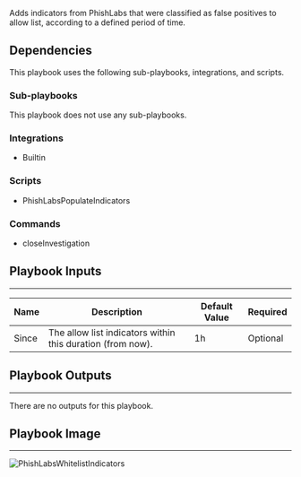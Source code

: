 Adds indicators from PhishLabs that were classified as false positives to allow list, according to a defined period of time.

## Dependencies
This playbook uses the following sub-playbooks, integrations, and scripts.

### Sub-playbooks
This playbook does not use any sub-playbooks.

### Integrations
* Builtin

### Scripts
* PhishLabsPopulateIndicators

### Commands
* closeInvestigation

## Playbook Inputs
---

| **Name** | **Description** | **Default Value** | **Required** |
| --- | --- | --- | --- |
| Since | The allow list indicators within this duration (from now). | 1h | Optional |

## Playbook Outputs
---
There are no outputs for this playbook.

## Playbook Image
---
![PhishLabsWhitelistIndicators](https://raw.githubusercontent.com/cvescan/cvescan/1bdd5229392bd86f0cc58265a24df23ee3f7e662/docs/images/playbooks/PhishLabsWhitelistIndicators.png)

